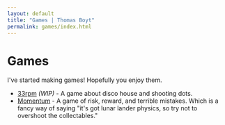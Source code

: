 ```yaml
---
layout: default
title: "Games | Thomas Boyt"
permalink: games/index.html
---
```


# Games

I've started making games! Hopefully you enjoy them.

* [33rpm](http://disco.zone/33rpm) *(WIP)* - A game about disco house and shooting dots.
* [Momentum](http://disco.zone/momentum) - A game of risk, reward, and terrible mistakes. Which is a fancy way of saying "it's got lunar lander physics, so try not to overshoot the collectables."
